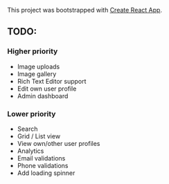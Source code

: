 This project was bootstrapped with [Create React App](https://github.com/facebookincubator/create-react-app).


## TODO:
### Higher priority
- Image uploads
- Image gallery
- Rich Text Editor support
- Edit own user profile
- Admin dashboard

### Lower priority
- Search
- Grid / List view
- View own/other user profiles
- Analytics
- Email validations
- Phone validations
- Add loading spinner
